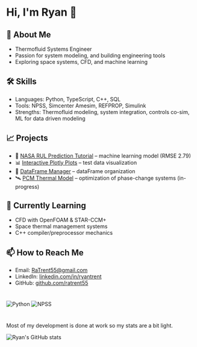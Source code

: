 # Hi, I'm Ryan 👋

## 🚀 About Me
- Thermofluid Systems Engineer 
- Passion for system modeling, and building engineering tools
- Exploring space systems, CFD, and machine learning

## 🛠️ Skills
- Languages: Python, TypeScript, C++, SQL
- Tools: NPSS, Simcenter Amesim, REFPROP, Simulink
- Strengths: Thermofluid modeling, system integration, controls co-sim, ML for data driven modeling

## 📈 Projects
- 🔬 [NASA RUL Prediction Tutorial](https://github.com/ratrent55/NASA_RUL) – machine learning model (RMSE 2.79)
- 📊 [Interactive Plotly Plots](https://github.com/ratrent55/plotly_test_data) – test data visualization
- 📒 [DataFrame Manager](https://github.com/ratrent55/DataFrameManager) – dataFrame organization
- 🛰️ [PCM Thermal Model](https://github.com/YourRepo/PCM-Thermal-Model) – optimization of phase-change systems (in-progress)

## 🌱 Currently Learning
- CFD with OpenFOAM & STAR-CCM+
- Space thermal management systems
- C++ compiler/preprocessor mechanics

## 📫 How to Reach Me
- Email: [RaTrent55@gmail.com](mailto:RaTrent55@gmail.com)
- LinkedIn: [linkedin.com/in/ryantrent](https://linkedin.com/in/ryantrent)
- GitHub: [github.com/ratrent55](https://github.com/ratrent55)

#
![Python](https://img.shields.io/badge/Python-3.11-blue?logo=python)
![NPSS](https://img.shields.io/badge/NPSS-C++-lightgrey)

# 
Most of my development is done at work so my stats are a bit light. 


![Ryan's GitHub stats](https://github-readme-stats.vercel.app/api?username=ratrent55&show_icons=true&theme=dark)
